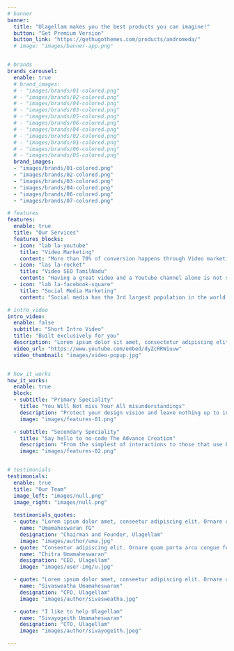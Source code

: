 ```yaml
---
# banner
banner:
  title: "Ulagellam makes you the best products you can imagine!"
  button: "Get Premium Version"
  button_link: "https://gethugothemes.com/products/andromeda/"
  # image: "images/banner-app.png"


# brands
brands_carousel:
  enable: true
  # brand_images:
  # - "images/brands/01-colored.png"
  # - "images/brands/02-colored.png"
  # - "images/brands/04-colored.png"
  # - "images/brands/03-colored.png"
  # - "images/brands/05-colored.png"
  # - "images/brands/06-colored.png"
  # - "images/brands/04-colored.png"
  # - "images/brands/02-colored.png"
  # - "images/brands/01-colored.png"
  # - "images/brands/06-colored.png"
  # - "images/brands/05-colored.png"
  brand_images:
  - "images/brands/01-colored.png"
  - "images/brands/02-colored.png"
  - "images/brands/03-colored.png"
  - "images/brands/04-colored.png"
  - "images/brands/06-colored.png"
  - "images/brands/07-colored.png"

# features
features:
  enable: true
  title: "Our Services"
  features_blocks:
  - icon: "lab la-youtube"
    title: "Video Marketing"
    content: "More than 70% of conversion happens through Video marketing. An engaging 45 seconds to 1 minute video can help grow your business much fast than any of the regular marketing materials. We can help you build stunning Videos for your business."
  - icon: "las la-rocket"
    title: "Video SEO TamilNadu"
    content: "Having a great video and a Youtube channel alone is not sufficient for reaching your target audience. The videos need to be listed on Google search and on Youtube listing. We can help rank your videos on first page of Youtube, Google and help you maintain your ranking continuously."
  - icon: "lab la-facebook-square"
    title: "Social Media Marketing"
    content: "Social media has the 3rd largest population in the world. Having a facebook page is not enough, the page has to be promoted to right audience.  Social media is not just limited to Facebook. We can help you reach your target audience in all leading Social media platforms."

# intro_video
intro_video:   
  enable: false
  subtitle: "Short Intro Video"
  title: "Built exclusively for you"
  description: "Lorem ipsum dolor sit amet, consectetur adipiscing elit. Morbi egestas <br> Werat viverra id et aliquet. vulputate egestas sollicitudin."
  video_url: "https://www.youtube.com/embed/dyZcRRWiuuw"
  video_thumbnail: "images/video-popup.jpg"


# how_it_works
how_it_works:   
  enable: true
  block:
  - subtitle: "Primary Speciality"
    title: "You Will Not miss Your All misunderstandings"
    description: "Protect your design vision and leave nothing up to interpretation with interaction recipes. Quickly share and access all your team members interactions by using libraries, ensuring consistency throughout the."
    image: "images/features-01.png"

  - subtitle: "Secondary Speciality"
    title: "Say hello to no-code The Advance Creation"
    description: "From the simplest of interactions to those that use Excel-gradeing formulas, ProtoPie can handle them all. Make mind-blowing of New interactions everyday without ever having to write any new code."
    image: "images/features-02.png"


# testimonials
testimonials:   
  enable: true
  title: "Our Team"
  image_left: "images/null.png"
  image_right: "images/null.png"
  
  testimonials_quotes:
  - quote: "Lorem ipsum dolor amet, conseetur adipiscing elit. Ornare quam porta arcu congue felis volutpat. Vitae lectudbfs dolor faucibus"
    name: "Umamaheswaran TG"
    designation: "Chairman and Founder, Ulagellam"
    image: "images/author/uma.jpg"
  - quote: "Conseetur adipiscing elit. Ornare quam porta arcu congue felis volutpat. Vitae lectudbfs pellentesque vitae dolor faucibus"
    name: "Chitra Umamaheswaran"
    designation: "CEO, Ulagellam"
    image: "images/user-img/u.jpg"

  - quote: "Lorem ipsum dolor amet, conseetur adipiscing elit. Ornare quam porta arcu congue felis volutpat. Vitae lectudbfs pellentesque vitae dolor"
    name: "Sivasweatha Umamaheswaran"
    designation: "CFO, Ulagellam"
    image: "images/author/sivasweatha.jpg"

  - quote: "I like to help Ulagellam"
    name: "Sivayogeith Umamaheswaran"
    designation: "CTO, Ulagellam"
    image: "images/author/sivayogeith.jpeg"

---
```

